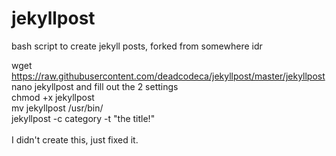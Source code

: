 # jekyllpost
bash script to create jekyll posts, forked from somewhere idr

wget https://raw.githubusercontent.com/deadcodeca/jekyllpost/master/jekyllpost <br />
nano jekyllpost and fill out the 2 settings <br />
chmod +x jekyllpost <br />
mv jekyllpost /usr/bin/ <br />
jekyllpost -c category -t "the title!" <br /> <br />
I didn't create this, just fixed it.
